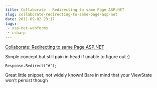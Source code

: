 ---title: Collaborate - Redirecting to same Page ASP.NETslug: collaborate-redirecting-to-same-page-asp-netdate: 2011-09-02 23:17tags: - asp-net-webforms - csharp---[Collaborate: Redirecting to same Page ASP.NET](http://metahat.blogspot.com/2008/12/redirecting-to-same-page-aspnet.html?spref=bl)

Simple concept but still pain in head if unable to figure out :)

    Response.Redirect("#");

Great little snippet, not widely known! Bare in mind that your ViewState won't persist though

